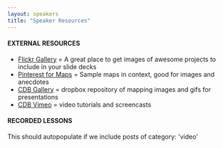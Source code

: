```yaml
---
layout: speakers
title: "Speaker Resources"
---
```


#### EXTERNAL RESOURCES

* [Flickr Gallery](https://www.flickr.com/photos/62832379@N00/) = A great place to get images of awesome projects to include in your slide decks
* [Pinterest for Maps](http://www.pinterest.com/andrewxhill/interactive-maps/) = Sample maps in context, good for images and anecdotes
* [CDB Gallery](https://www.dropbox.com/personal/cdb-gallery) = dropbox repository of mapping images and gifs for presentations
* [CDB Vimeo](https://vimeo.com/vizzuality) = video tutorials and screencasts

#### RECORDED LESSONS

This should autopopulate if we include posts of category: 'video'
